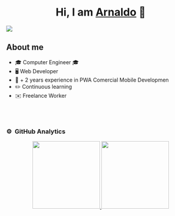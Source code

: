 <div align="center">
<h1 align="center">Hi, I am <a href="https://github.com/Retro0w0">Arnaldo</a> 🦊</h1>
</div>
<img src="https://media.discordapp.net/attachments/1184434755786260560/1192657126171103292/github-header-image7.png?ex=65a9df81&is=65976a81&hm=2f4d4ef5eff844b3323c314a184725de1d976c0692b4c9f09a956b29ffa252cf&=&format=webp&quality=lossless&width=1181&height=312">

## About me

- 🎓 Computer Engineer 🎓 
- 🖥️ Web Developer
- 💪 + 2 years experience in PWA Comercial Mobile Developmen
- ✏️ Continuous learning
- ✉️ Freelance Worker
<br>


<br>

### ⚙️ &nbsp;GitHub Analytics

<p align="center">
<a href="https://github.com/ArisGuimera">
  <img height="180em" src="https://github-readme-stats-eight-theta.vercel.app/api?username=ArisGuimera&show_icons=true&theme=algolia&include_all_commits=true&count_private=true"/>
  <img height="180em" src="https://github-readme-stats-eight-theta.vercel.app/api/top-langs/?username=ArisGuimera&layout=compact&langs_count=8&theme=algolia"/>
</a>
</p>


